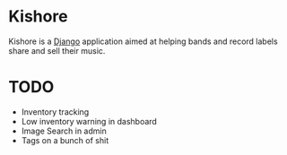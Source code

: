 Kishore
=======

Kishore is a [Django](http://www.djangoproject.com) application aimed at helping bands and record labels share and sell their music.

TODO
====

- Inventory tracking
- Low inventory warning in dashboard
- Image Search in admin
- Tags on a bunch of shit